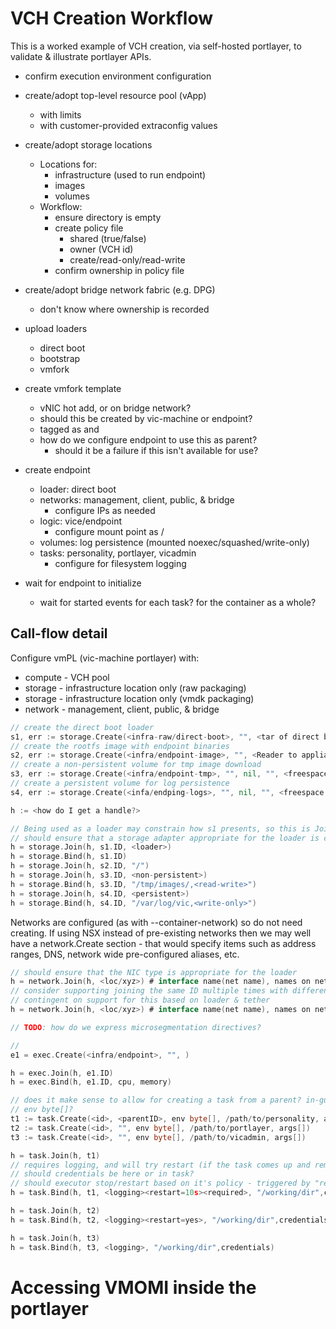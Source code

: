 # VCH Creation Workflow

This is a worked example of VCH creation, via self-hosted portlayer, to validate & illustrate portlayer APIs.

* confirm execution environment configuration

* create/adopt top-level resource pool (vApp)
  * with limits
  * with customer-provided extraconfig values
* create/adopt storage locations
  - Locations for:
    * infrastructure (used to run endpoint)
    * images
    * volumes
  - Workflow:
    * ensure directory is empty
    * create policy file
        * shared (true/false)
        * owner (VCH id)
        * create/read-only/read-write
    * confirm ownership in policy file
* create/adopt bridge network fabric (e.g. DPG)
  * don't know where ownership is recorded

* upload loaders
  * direct boot
  * bootstrap
  * vmfork

* create vmfork template
  * vNIC hot add, or on bridge network?
  * should this be created by vic-machine or endpoint?
  * tagged as <parent> and <hidden>
  * how do we configure endpoint to use this as parent?
    - should it be a failure if this isn't available for use?

* create endpoint
  * loader: direct boot
  * networks: management, client, public, & bridge
    * configure IPs as needed
  * logic: vice/endpoint
    * configure mount point as /
  * volumes: log persistence (mounted noexec/squashed/write-only)
  * tasks: personality, portlayer, vicadmin
    * configure for filesystem logging

* wait for endpoint to initialize
  * wait for started events for each task? for the container as a whole?



## Call-flow detail

Configure vmPL (vic-machine portlayer) with:
* compute - VCH pool
* storage - infrastructure location only (raw packaging)
* storage - infrastructure location only (vmdk packaging)
* network - management, client, public, & bridge


```go
// create the direct boot loader
s1, err := storage.Create(<infra-raw/direct-boot>, "", <tar of direct boot pieces>, checksum, 0, <capabilities>, <requirements>, <rometa>, <rwmeta>)
// create the rootfs image with endpoint binaries
s2, err := storage.Create(<infra/endpoint-image>, "", <Reader to appliance image>), checksum, 0, <rometa>, <rwmeta>)
// create a non-persistent volume for tmp image download
s3, err := storage.Create(<infra/endpoint-tmp>, "", nil, "", <freespace for image download>, <rometa>, <rwmeta>)
// create a persistent volume for log persistence
s4, err := storage.Create(<infa/endping-logs>, "", nil, "", <freespace for logs>, <rometa>, <rwmeta>)
```

```go
h := <how do I get a handle?>

// Being used as a loader may constrain how s1 presents, so this is Join rather than Bind
// should ensure that a storage adapter appropriate for the loader is configured
h = storage.Join(h, s1.ID, <loader>)
h = storage.Bind(h, s1.ID)
h = storage.Join(h, s2.ID, "/")
h = storage.Join(h, s3.ID, <non-persistent>)
h = storage.Bind(h, s3.ID, "/tmp/images/,<read-write>")
h = storage.Join(h, s4.ID, <persistent>)
h = storage.Bind(h, s4.ID, "/var/log/vic,<write-only>")
```


Networks are configured (as with --container-network) so do not need creating. If using NSX instead of pre-existing
networks then we may well have a network.Create section - that would specify items such as address ranges, DNS, network wide
pre-configured aliases, etc.

```go
// should ensure that the NIC type is appropriate for the loader
h = network.Join(h, <loc/xyz>) # interface name(net name), names on net (this), aliases on net (others)
// consider supporting joining the same ID multiple times with different net names
// contingent on support for this based on loader & tether
h = network.Join(h, <loc/xyz>) # interface name(net name), names on net (this), aliases on net (others)

// TODO: how do we express microsegmentation directives?
```

```go
// 
e1 = exec.Create(<infra/endpoint>, "", )
```

```go
h = exec.Join(h, e1.ID)
h = exec.Bind(h, e1.ID, cpu, memory)
```

```go
// does it make sense to allow for creating a task from a parent? in-guest clone?
// env byte[]?
t1 := task.Create(<id>, <parentID>, env byte[], /path/to/personality, args[])
t2 := task.Create(<id>, "", env byte[], /path/to/portlayer, args[])
t3 := task.Create(<id>, "", env byte[], /path/to/vicadmin, args[])
```

```go
h = task.Join(h, t1)
// requires logging, and will try restart (if the task comes up and remains up for 10s - purely example)
// should credentials be here or in task?
// should executor stop/restart based on it's policy - triggered by "required" processes failing restart?
h = task.Bind(h, t1, <logging><restart=10s><required>, "/working/dir",credentials)

h = task.Join(h, t2)
h = task.Bind(h, t2, <logging><restart=yes>, "/working/dir",credentials)

h = task.Join(h, t3)
h = task.Bind(h, t3, <logging>, "/working/dir",credentials)
```






























# Accessing VMOMI inside the portlayer